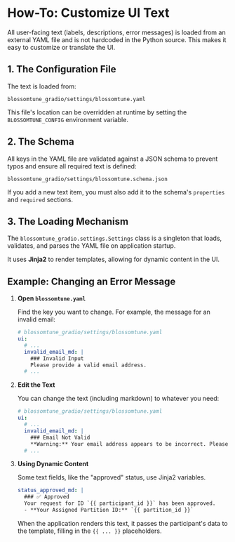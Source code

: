 # How-To: Customize UI Text

All user-facing text (labels, descriptions, error messages) is loaded from an external YAML file and is not hardcoded in the Python source. This makes it easy to customize or translate the UI.

## 1. The Configuration File

The text is loaded from:

`blossomtune_gradio/settings/blossomtune.yaml`

This file's location can be overridden at runtime by setting the `BLOSSOMTUNE_CONFIG` environment variable.

## 2. The Schema

All keys in the YAML file are validated against a JSON schema to prevent typos and ensure all required text is defined:

`blossomtune_gradio/settings/blossomtune.schema.json`

If you add a new text item, you must also add it to the schema's `properties` and `required` sections.

## 3. The Loading Mechanism

The `blossomtune_gradio.settings.Settings` class is a singleton that loads, validates, and parses the YAML file on application startup.

It uses **Jinja2** to render templates, allowing for dynamic content in the UI.

## Example: Changing an Error Message

1.  **Open `blossomtune.yaml`**

    Find the key you want to change. For example, the message for an invalid email:

    ```yaml
    # blossomtune_gradio/settings/blossomtune.yaml
    ui:
      # ...
      invalid_email_md: |
        ### Invalid Input
        Please provide a valid email address.
      # ...
    ```

2.  **Edit the Text**

    You can change the text (including markdown) to whatever you need:

    ```yaml
    # blossomtune_gradio/settings/blossomtune.yaml
    ui:
      # ...
      invalid_email_md: |
        ### Email Not Valid
        **Warning:** Your email address appears to be incorrect. Please try again.
      # ...
    ```

3.  **Using Dynamic Content**

    Some text fields, like the "approved" status, use Jinja2 variables.

    ```yaml
    status_approved_md: |
      ### ✅ Approved
      Your request for ID `{{ participant_id }}` has been approved.
      - **Your Assigned Partition ID:** `{{ partition_id }}`
    ```

    When the application renders this text, it passes the participant's data to the template, filling in the `{{ ... }}` placeholders.
